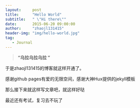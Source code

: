 ```yaml
---
layout:     post
title:      "Hello World" 
subtitle:   " \"Hi there\""
date:       2015-06-20 09:00:00
author:     "zhaojl131415"
header-img: "img/hello-world.jpg"
tag:
   - Journal
---
```


> **“乌拉乌拉乌拉 ”**


于是zhaojl131415的博客就这样开通了。

感谢github pages有爱的无限空间，感谢大神Hux提供的jekyll模板

那么接下来就这样写文章吧，就这样好哒

最近还有考试，复习去不玩了



